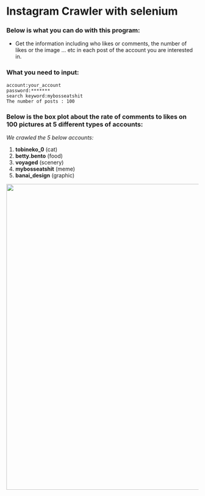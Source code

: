 # Instagram Crawler with selenium

### Below is what you can do with this program:
+ Get the information including who likes or comments, the number of likes or the image ... etc in each post of the account you are interested in.

### What you need to input:
```shell
account:your_account
password:*******
search keyword:mybosseatshit
The number of posts : 100
```

### Below is the box plot about the rate of comments to likes on 100 pictures at 5 different types of accounts:
*We crawled the 5 below accounts:*
1. **tobineko_0** (cat)
2. **betty.bento**  (food)
3. **voyaged**  (scenery)
4. **mybosseatshit** (meme)
5.  **banai_design** (graphic)
<!-- ![box plot](https://github.com/gino79445/igcrawler/blob/master/box_plot.png?raw=true) -->
<img src="https://github.com/gino79445/igcrawler/blob/master/box_plot.png?raw=true" style="width:800px" />

